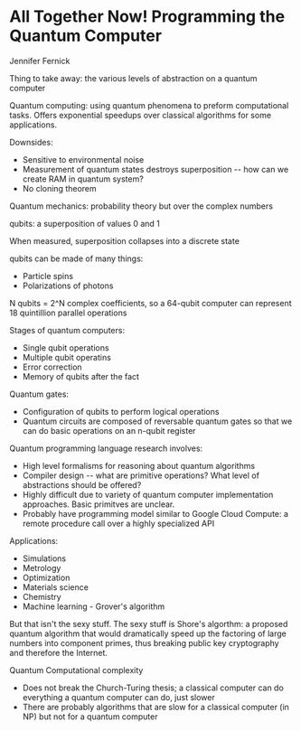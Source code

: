 # All Together Now! Programming the Quantum Computer

Jennifer Fernick

Thing to take away: the various levels of abstraction on a quantum computer

Quantum computing: using quantum phenomena to preform computational tasks. Offers exponential speedups over classical algorithms for some applications.

Downsides:
* Sensitive to environmental noise
* Measurement of quantum states destroys superposition -- how can we create RAM in quantum system?
* No cloning theorem

Quantum mechanics: probability theory but over the complex numbers

qubits: a superposition of values 0 and 1

When measured, superposition collapses into a discrete state

qubits can be made of many things:
* Particle spins
* Polarizations of photons

N qubits = 2^N complex coefficients, so a 64-qubit computer can represent 18 quintillion parallel operations

Stages of quantum computers:
* Single qubit operations
* Multiple qubit operatins
* Error correction
* Memory of qubits after the fact

Quantum gates:
* Configuration of qubits to perform logical operations
* Quantum circuits are composed of reversable quantum gates so that we can do basic operations on an n-qubit register

Quantum programming language research involves:
* High level formalisms for reasoning about quantum algorithms
* Compiler design -- what are primitive operations? What level of abstractions should be offered?
* Highly difficult due to variety of quantum computer implementation approaches. Basic primitves are unclear.
* Probably have programming model similar to Google Cloud Compute: a remote procedure call over a highly specialized API

Applications:
* Simulations
* Metrology
* Optimization
* Materials science
* Chemistry
* Machine learning - Grover's algorithm

But that isn't the sexy stuff. The sexy stuff is Shore's algorthm: a proposed quantum algorithm that would dramatically speed up the factoring of large numbers into component primes, thus breaking public key cryptography and therefore the Internet.

Quantum Computational complexity
* Does not break the Church-Turing thesis; a classical computer can do everything a quantum computer can do, just slower
* There are probably algorithms that are slow for a classical computer (in NP) but not for a quantum computer
